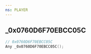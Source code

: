 ```yaml
---
ns: PLAYER
---
```

## _0x0760D6F70EBCC05C

```c
// 0x0760D6F70EBCC05C
Any _0x0760D6F70EBCC05C();
```

